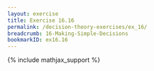 ```yaml
---
layout: exercise
title: Exercise 16.16
permalink: /decision-theory-exercises/ex_16/
breadcrumb: 16-Making-Simple-Decisions
bookmarkID: ex16.16
---
```


{% include mathjax_support %}

